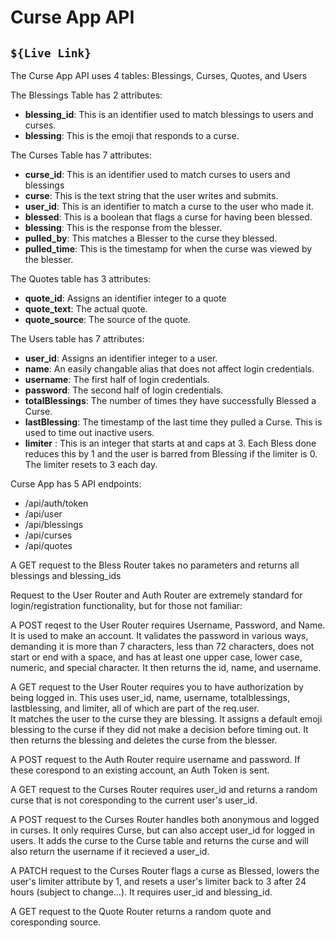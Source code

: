 Curse App API
===

`${Live Link}`
---

The Curse App API uses 4 tables:
Blessings, Curses, Quotes, and Users

The Blessings Table has 2 attributes:
- **blessing_id**: This is an identifier used to match blessings to users and curses.
- **blessing**: This is the emoji that responds to a curse.

The Curses Table has 7 attributes:

- **curse_id**: This is an identifier used to match curses to users and blessings
- **curse**: This is the text string that the user writes and submits.
- **user_id**: This is an identifier to match a curse to the user who made it.
- **blessed**: This is a boolean that flags a curse for having been blessed.
- **blessing**: This is the response from the blesser.
- **pulled_by**: This matches a Blesser to the curse they blessed.
- **pulled_time**: This is the timestamp for when the curse was viewed by the blesser.

The Quotes table has 3 attributes:
- **quote_id**: Assigns an identifier integer to a quote
- **quote_text**: The actual quote.
- **quote_source**: The source of the quote.

The Users table has 7 attributes:
- **user_id**: Assigns an identifier integer to a user.
- **name**: An easily changable alias that does not affect login credentials.
- **username**: The first half of login credentials.
- **password**: The second half of login credentials.
- **totalBlessings**: The number of times they have successfully Blessed a Curse.
- **lastBlessing**: The timestamp of the last time they pulled a Curse.  This is used to time out inactive users.
- **limiter** : This is an integer that starts at and caps at 3.  Each Bless done reduces this by 1 and the user is barred from Blessing if the limiter is 0.  The limiter resets to 3 each day.


Curse App has 5 API endpoints:
- /api/auth/token
- /api/user
- /api/blessings
- /api/curses
- /api/quotes


A GET request to the Bless Router takes no parameters 
and returns all blessings and blessing_ids

Request to the User Router and Auth Router are extremely standard 
for login/registration functionality, but for those 
not familiar:

A POST reqest to the User Router requires 
Username, Password, and Name.
It is used to make an account.
It validates the password in various ways, demanding it is more than 7 characters, less than 72 characters, 
does not start or end with a space, and has at least one upper case, lower case, numeric, and special character.
It then returns the id, name, and username.

A GET request to the User Router requires you to have authorization by 
being logged in.  This uses user_id, name, username, totalblessings, lastblessing, and limiter, all 
of which are part of the req.user.  
It matches the user to the curse they are blessing.
It assigns a default emoji blessing to the curse if they did not make a decision before timing out.
It then returns the blessing and deletes the curse from the blesser.

A POST request to the Auth Router require username and password.  If these corespond to an existing 
account, an Auth Token is sent.

A GET request to the Curses Router requires user_id and returns a random curse that 
is not coresponding to the current user's user_id.

A POST request to the Curses Router handles both anonymous and logged in curses.
It only requires Curse, but can also accept user_id for logged in users.
It adds the curse to the Curse table and returns the curse and will also return the 
username if it recieved a user_id.

A PATCH request to the Curses Router flags a curse as Blessed, lowers the user's limiter attribute by 1, and resets a user's limiter back to 3 after 24 hours (subject to change...).
It requires user_id and blessing_id.

A GET request to the Quote Router returns a random quote and coresponding source.

